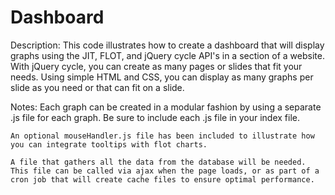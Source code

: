Dashboard
===========

Description:
    This code illustrates how to create a dashboard that will display graphs using the JIT, FLOT, and jQuery cycle API's in a section of a website. With jQuery cycle, you can create as many pages or slides that fit your needs. Using simple HTML and CSS, you can display as many graphs per slide as you need or that can fit on a slide.

Notes:
    Each graph can be created in a modular fashion by using a separate .js file for each graph. Be sure to include each .js file in your index file.
    
    An optional mouseHandler.js file has been included to illustrate how you can integrate tooltips with flot charts.
    
    A file that gathers all the data from the database will be needed. This file can be called via ajax when the page loads, or as part of a cron job that will create cache files to ensure optimal performance. 
